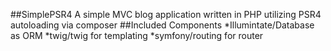 ##SimplePSR4
A simple MVC blog application written in PHP utilizing PSR4 autoloading via composer
##Included Components
*Illumintate/Database as ORM
*twig/twig for templating
*symfony/routing for router
